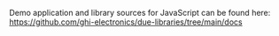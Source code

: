 Demo application and library sources for JavaScript can be found here: https://github.com/ghi-electronics/due-libraries/tree/main/docs
